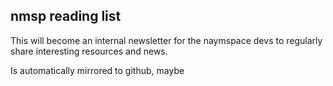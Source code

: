 ## nmsp reading list

This will become an internal newsletter for the naymspace devs to regularly share interesting resources and news.

Is automatically mirrored to github, maybe
